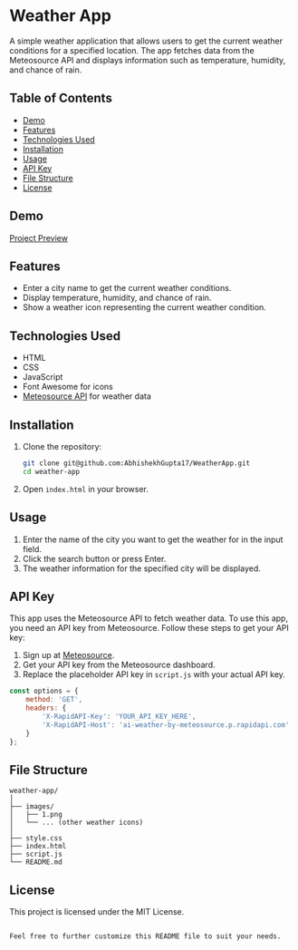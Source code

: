 # Weather App

A simple weather application that allows users to get the current weather conditions for a specified location. The app fetches data from the Meteosource API and displays information such as temperature, humidity, and chance of rain.

## Table of Contents

- [Demo](#demo)
- [Features](#features)
- [Technologies Used](#technologies-used)
- [Installation](#installation)
- [Usage](#usage)
- [API Key](#api-key)
- [File Structure](#file-structure)
- [License](#license)

## Demo

[Project Preview](https://abhishekhgupta17.github.io/WeatherApp/)


## Features

- Enter a city name to get the current weather conditions.
- Display temperature, humidity, and chance of rain.
- Show a weather icon representing the current weather condition.

## Technologies Used

- HTML
- CSS
- JavaScript
- Font Awesome for icons
- [Meteosource API](https://rapidapi.com/meteosource/api/ai-weather-by-meteosource) for weather data

## Installation

1. Clone the repository:
   ```bash
   git clone git@github.com:AbhishekhGupta17/WeatherApp.git
   cd weather-app
   ```

2. Open `index.html` in your browser.

## Usage

1. Enter the name of the city you want to get the weather for in the input field.
2. Click the search button or press Enter.
3. The weather information for the specified city will be displayed.

## API Key

This app uses the Meteosource API to fetch weather data. To use this app, you need an API key from Meteosource. Follow these steps to get your API key:

1. Sign up at [Meteosource](https://rapidapi.com/meteosource/api/ai-weather-by-meteosource).
2. Get your API key from the Meteosource dashboard.
3. Replace the placeholder API key in `script.js` with your actual API key.

```javascript
const options = {
    method: 'GET',
    headers: {
        'X-RapidAPI-Key': 'YOUR_API_KEY_HERE',
        'X-RapidAPI-Host': 'ai-weather-by-meteosource.p.rapidapi.com'
    }
};
```

## File Structure

```
weather-app/
│
├── images/
│   ├── 1.png
│   └── ... (other weather icons)
│
├── style.css
├── index.html
├── script.js
└── README.md
```

## License

This project is licensed under the MIT License.
```

Feel free to further customize this README file to suit your needs.
